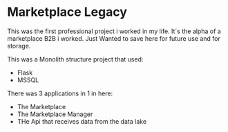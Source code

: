 # Marketplace Legacy

This was the first professional project i worked in my life. It´s the alpha of a marketplace B2B i worked. Just Wanted to save here for future use and for storage.

This was a Monolith structure project that used:
- Flask
- MSSQL

There was 3 applications in 1 in here:
- The Marketplace
- The Marketplace Manager
- THe Api that receives data from the data lake